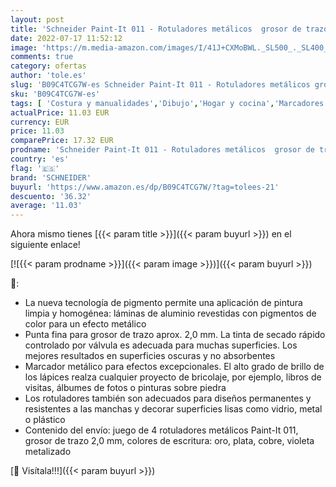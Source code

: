```yaml
---
layout: post
title: 'Schneider Paint-It 011 - Rotuladores metálicos  grosor de trazo 2 mm  4 unidades   color plateado  dorado  cobre y morado'
date: 2022-07-17 11:52:12
image: 'https://m.media-amazon.com/images/I/41J+CXMoBWL._SL500_._SL400_.jpg'
comments: true
category: ofertas
author: 'tole.es'
slug: 'B09C4TCG7W-es Schneider Paint-It 011 - Rotuladores metálicos grosor de...'
sku: 'B09C4TCG7W-es'
tags: [ 'Costura y manualidades','Dibujo','Hogar y cocina','Marcadores','Materiales de dibujo','rotuladores','schneider','🇪🇸', ]
actualPrice: 11.03 EUR
currency: EUR
price: 11.03
comparePrice: 17.32 EUR
prodname: 'Schneider Paint-It 011 - Rotuladores metálicos  grosor de trazo 2 mm  4 unidades   color plateado  dorado  cobre y morado'
country: 'es'
flag: '🇪🇸'
brand: 'SCHNEIDER'
buyurl: 'https://www.amazon.es/dp/B09C4TCG7W/?tag=tolees-21'
descuento: '36.32'
average: '11.03'
---
```


Ahora mismo tienes [{{< param title >}}]({{< param buyurl >}}) en el siguiente enlace!

[![{{< param prodname >}}]({{< param image >}})]({{< param buyurl >}})

🔎:

- La nueva tecnología de pigmento permite una aplicación de pintura limpia y homogénea: láminas de aluminio revestidas con pigmentos de color para un efecto metálico
- Punta fina para grosor de trazo aprox. 2,0 mm. La tinta de secado rápido controlado por válvula es adecuada para muchas superficies. Los mejores resultados en superficies oscuras y no absorbentes
- Marcador metálico para efectos excepcionales. El alto grado de brillo de los lápices realza cualquier proyecto de bricolaje, por ejemplo, libros de visitas, álbumes de fotos o pinturas sobre piedra
- Los rotuladores también son adecuados para diseños permanentes y resistentes a las manchas y decorar superficies lisas como vidrio, metal o plástico
- Contenido del envío: juego de 4 rotuladores metálicos Paint-It 011, grosor de trazo 2,0 mm, colores de escritura: oro, plata, cobre, violeta metalizado

[🛒 Visítala!!!]({{< param buyurl >}})
